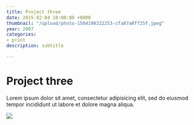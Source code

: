 ```yaml
---
title: Project three
date: 2015-02-04 18:00:00 +0000
thumbnail: "/upload/photo-1504198322253-cfa87a0ff25f.jpeg"
year: 2007
categories:
- print
description: subtitle

---
```

# Project three

Lorem ipsum dolor sit amet, consectetur adipisicing elit, sed do eiusmod tempor incididunt ut labore et dolore magna aliqua.

![](/upload/photo-1504198322253-cfa87a0ff25f.jpeg)